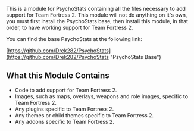 This is a module for PsychoStats containing all the files necessary to add support for Team Fortress 2.  This module will not do anything on it's own, you must first install the PsychoStats base, then install this module, in that order, to have working support for Team Fortress 2.

You can find the base PsychoStats at the following link:

[https://github.com/Drek282/PsychoStats](https://github.com/Drek282/PsychoStats "PsychoStats Base")


## **What this Module Contains**

* Code to add support for Team Fortress 2.
* Images, such as maps, overlays, weapons and role images, specific to Team Fortress 2.
* Any plugins specific to Team Fortress 2.
* Any themes or child themes specific to Team Fortress 2.
* Any addons specific to Team Fortress 2.
